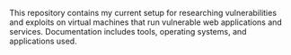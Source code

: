 This repository contains my current setup for researching vulnerabilities and exploits on
virtual machines that run vulnerable web applications and services. Documentation includes 
tools, operating systems, and applications used.

